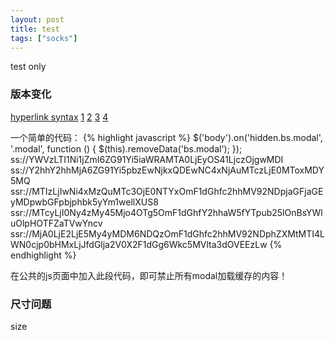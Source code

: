 ```yaml
---
layout: post
title: test
tags: ["socks"]
---
```

   test only

### 版本变化
[hyperlink syntax](ss://YWVzLTI1Ni1jZmI6ZG91Yi5iaWRAMTA0LjEyOS41LjczOjgwMDI)
[1](ss://Y2hhY2hhMjA6ZG91Yi5pbzEwNjkxQDEwNC4xNjAuMTczLjE0MToxMDY5MQ)
[2](ssr://MTIzLjIwNi4xMzQuMTc3OjE0NTYxOmF1dGhfc2hhMV92NDpjaGFjaGEyMDpwbGFpbjphbk5yYm1wellXUS8)
[3](ssr://MTcyLjI0Ny4zMy45Mjo4OTg5OmF1dGhfY2hhaW5fYTpub25lOnBsYWluOlpHOTFZaTVwYncv)
[4](ssr://MjA0LjE2LjE5My4yMDM6NDQzOmF1dGhfc2hhMV92NDphZXMtMTI4LWN0cjp0bHMxLjJfdGlja2V0X2F1dGg6Wkc5MVlta3dOVEEzLw)

一个简单的代码：
{% highlight javascript %}
$('body').on('hidden.bs.modal', '.modal', function () {
    $(this).removeData('bs.modal');
});
ss://YWVzLTI1Ni1jZmI6ZG91Yi5iaWRAMTA0LjEyOS41LjczOjgwMDI
ss://Y2hhY2hhMjA6ZG91Yi5pbzEwNjkxQDEwNC4xNjAuMTczLjE0MToxMDY5MQ
ssr://MTIzLjIwNi4xMzQuMTc3OjE0NTYxOmF1dGhfc2hhMV92NDpjaGFjaGEyMDpwbGFpbjphbk5yYm1wellXUS8
ssr://MTcyLjI0Ny4zMy45Mjo4OTg5OmF1dGhfY2hhaW5fYTpub25lOnBsYWluOlpHOTFZaTVwYncv
ssr://MjA0LjE2LjE5My4yMDM6NDQzOmF1dGhfc2hhMV92NDphZXMtMTI4LWN0cjp0bHMxLjJfdGlja2V0X2F1dGg6Wkc5MVlta3dOVEEzLw
{% endhighlight %}

在公共的js页面中加入此段代码，即可禁止所有modal加载缓存的内容！

### 尺寸问题

size


